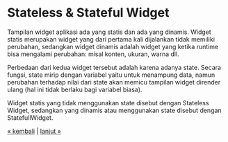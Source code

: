 # Stateless & Stateful Widget

Tampilan widget aplikasi ada yang statis dan ada yang dinamis. Widget statis merupakan widget yang dari pertama kali dijalankan tidak memiliki perubahan, sedangkan widget dinamis adalah widget yang ketika runtime bisa mengalami perubahan: misal konten, ukuran, warna dll.

Perbedaan dari kedua widget tersebut adalah karena adanya state. Secara fungsi, state mirip dengan variabel yaitu untuk menampung data, namun perubahan terhadap nilai dari state akan memicu tampilan widget dirender ulang (hal ini tidak berlaku bagi variabel biasa).

Widget statis yang tidak menggunakan state disebut dengan Stateless Widget, sedangkan yang dinamis atau menggunakan state disebut dengan StatefullWidget.



[&laquo; kembali](README.md) | [lanjut &raquo;](07.md)

